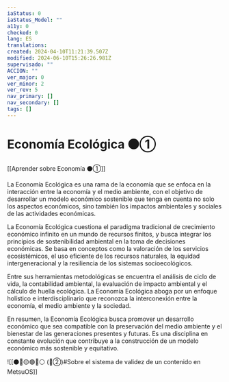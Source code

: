```yaml
---
iaStatus: 0
iaStatus_Model: ""
a11y: 0
checked: 0
lang: ES
translations: 
created: 2024-04-10T11:21:39.507Z
modified: 2024-06-10T15:26:26.981Z
supervisado: ""
ACCION: ""
ver_major: 0
ver_minor: 2
ver_rev: 5
nav_primary: []
nav_secondary: []
tags: []
---
```

# Economía Ecológica ⚫①

[[Aprender sobre Economía ⚫①]]

La Economía Ecológica es una rama de la economía que se enfoca en la interacción entre la economía y el medio ambiente, con el objetivo de desarrollar un modelo económico sostenible que tenga en cuenta no solo los aspectos económicos, sino también los impactos ambientales y sociales de las actividades económicas.

La Economía Ecológica cuestiona el paradigma tradicional de crecimiento económico infinito en un mundo de recursos finitos, y busca integrar los principios de sostenibilidad ambiental en la toma de decisiones económicas. Se basa en conceptos como la valoración de los servicios ecosistémicos, el uso eficiente de los recursos naturales, la equidad intergeneracional y la resiliencia de los sistemas socioecológicos.

Entre sus herramientas metodológicas se encuentra el análisis de ciclo de vida, la contabilidad ambiental, la evaluación de impacto ambiental y el cálculo de huella ecológica. La Economía Ecológica aboga por un enfoque holístico e interdisciplinario que reconozca la interconexión entre la economía, el medio ambiente y la sociedad.

En resumen, la Economía Ecológica busca promover un desarrollo económico que sea compatible con la preservación del medio ambiente y el bienestar de las generaciones presentes y futuras. Es una disciplina en constante evolución que contribuye a la construcción de un modelo económico más sostenible y equitativo.

![[⚫🔴🟡🟢🔵⚪ (🔴②)#Sobre el sistema de validez de un contenido en MetsuOS]]